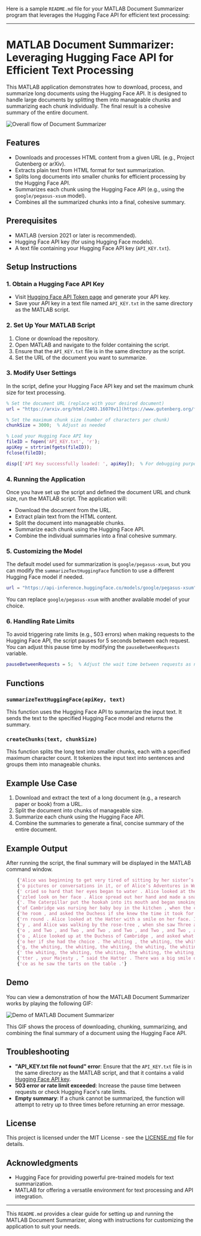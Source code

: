 Here is a sample `README.md` file for your MATLAB Document Summarizer program that leverages the Hugging Face API for efficient text processing:

---

# MATLAB Document Summarizer: Leveraging Hugging Face API for Efficient Text Processing

This MATLAB application demonstrates how to download, process, and summarize long documents using the Hugging Face API. It is designed to handle large documents by splitting them into manageable chunks and summarizing each chunk individually. The final result is a cohesive summary of the entire document.

![Overall flow of Document Summarizer](entire-flow.jpg)


## Features
- Downloads and processes HTML content from a given URL (e.g., Project Gutenberg or arXiv).
- Extracts plain text from HTML format for text summarization.
- Splits long documents into smaller chunks for efficient processing by the Hugging Face API.
- Summarizes each chunk using the Hugging Face API (e.g., using the `google/pegasus-xsum` model).
- Combines all the summarized chunks into a final, cohesive summary.

## Prerequisites
- MATLAB (version 2021 or later is recommended).
- Hugging Face API key (for using Hugging Face models).
- A text file containing your Hugging Face API key (`API_KEY.txt`).

## Setup Instructions

### 1. Obtain a Hugging Face API Key
- Visit [Hugging Face API Token page](https://huggingface.co/settings/tokens) and generate your API key.
- Save your API key in a text file named `API_KEY.txt` in the same directory as the MATLAB script.

### 2. Set Up Your MATLAB Script
1. Clone or download the repository.
2. Open MATLAB and navigate to the folder containing the script.
3. Ensure that the `API_KEY.txt` file is in the same directory as the script.
4. Set the URL of the document you want to summarize.

### 3. Modify User Settings
In the script, define your Hugging Face API key and set the maximum chunk size for text processing.

```matlab
% Set the document URL (replace with your desired document)
url = "https://arxiv.org/html/2403.16070v1](https://www.gutenberg.org/files/11/11-h/11-h.htm";  % Example URL

% Set the maximum chunk size (number of characters per chunk)
chunkSize = 3000;  % Adjust as needed

% Load your Hugging Face API key
fileID = fopen('API_KEY.txt', 'r');
apiKey = strtrim(fgets(fileID));
fclose(fileID);

disp(['API Key successfully loaded: ', apiKey]);  % For debugging purposes
```

### 4. Running the Application
Once you have set up the script and defined the document URL and chunk size, run the MATLAB script. The application will:
- Download the document from the URL.
- Extract plain text from the HTML content.
- Split the document into manageable chunks.
- Summarize each chunk using the Hugging Face API.
- Combine the individual summaries into a final cohesive summary.

### 5. Customizing the Model
The default model used for summarization is `google/pegasus-xsum`, but you can modify the `summarizeTextHuggingFace` function to use a different Hugging Face model if needed.

```matlab
url = "https://api-inference.huggingface.co/models/google/pegasus-xsum";  % Default model URL
```

You can replace `google/pegasus-xsum` with another available model of your choice.

### 6. Handling Rate Limits
To avoid triggering rate limits (e.g., 503 errors) when making requests to the Hugging Face API, the script pauses for 5 seconds between each request. You can adjust this pause time by modifying the `pauseBetweenRequests` variable.

```matlab
pauseBetweenRequests = 5;  % Adjust the wait time between requests as needed
```

## Functions

### `summarizeTextHuggingFace(apiKey, text)`
This function uses the Hugging Face API to summarize the input text. It sends the text to the specified Hugging Face model and returns the summary.

### `createChunks(text, chunkSize)`
This function splits the long text into smaller chunks, each with a specified maximum character count. It tokenizes the input text into sentences and groups them into manageable chunks.

## Example Use Case
1. Download and extract the text of a long document (e.g., a research paper or book) from a URL.
2. Split the document into chunks of manageable size.
3. Summarize each chunk using the Hugging Face API.
4. Combine the summaries to generate a final, concise summary of the entire document.

## Example Output
After running the script, the final summary will be displayed in the MATLAB command window.

```matlab
    {'Alice was beginning to get very tired of sitting by her sister’s bank, and had n'}
    {'o pictures or conversations in it, or of Alice’s Adventures in Wonderland. Alice'}
    {' cried so hard that her eyes began to water . Alice looked at the Dodo with a pu'}
    {'zzled look on her face . Alice spread out her hand and made a snatch in the air '}
    {'. The Caterpillar put the hookah into its mouth and began smoking . The Duchess '}
    {'of Cambridge was nursing her baby boy in the kitchen , when the cook came into t'}
    {'he room , and asked the Duchess if she knew the time it took for the earth to tu'}
    {'rn round . Alice looked at the Hatter with a smile on her face. It was a fine da'}
    {'y , and Alice was walking by the rose-tree , when she saw Three and Two , and Tw'}
    {'o , and Two , and Two , and Two , and Two , and Two , and Two , and Two , and Tw'}
    {'o , Alice looked up at the Duchess of Cambridge , and asked what she would say t'}
    {'o her if she had the choice . The whiting , the whiting, the whiting, the whitin'}
    {'g, the whiting, the whiting, the whiting, the whiting, the whiting, the whiting,'}
    {' the whiting, the whiting, the whiting, the whiting, the whiting, the “ I’m a ha'}
    {'tter , your Majesty , ” said the Hatter . There was a big smile on the King’s fa'}
    {'ce as he saw the tarts on the table .'}
```

## Demo
You can view a demonstration of how the MATLAB Document Summarizer works by playing the following GIF:

![Demo of MATLAB Document Summarizer](matlab-doc-summarizer-demo.gif)

This GIF shows the process of downloading, chunking, summarizing, and combining the final summary of a document using the Hugging Face API.


## Troubleshooting
- **"API_KEY.txt file not found" error**: Ensure that the `API_KEY.txt` file is in the same directory as the MATLAB script, and that it contains a valid [Hugging Face API key](https://huggingface.co/settings/tokens).
- **503 error or rate limit exceeded**: Increase the pause time between requests or check Hugging Face's rate limits.
- **Empty summary**: If a chunk cannot be summarized, the function will attempt to retry up to three times before returning an error message.

## License
This project is licensed under the MIT License - see the [LICENSE.md](LICENSE.md) file for details.

## Acknowledgments
- Hugging Face for providing powerful pre-trained models for text summarization.
- MATLAB for offering a versatile environment for text processing and API integration.

---

This `README.md` provides a clear guide for setting up and running the MATLAB Document Summarizer, along with instructions for customizing the application to suit your needs.
